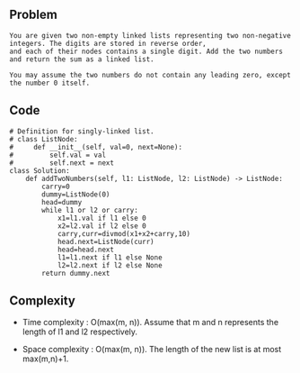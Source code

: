 ## Problem
```
You are given two non-empty linked lists representing two non-negative integers. The digits are stored in reverse order, 
and each of their nodes contains a single digit. Add the two numbers and return the sum as a linked list.

You may assume the two numbers do not contain any leading zero, except the number 0 itself.
```

## Code
```
# Definition for singly-linked list.
# class ListNode:
#     def __init__(self, val=0, next=None):
#         self.val = val
#         self.next = next
class Solution:
    def addTwoNumbers(self, l1: ListNode, l2: ListNode) -> ListNode:
        carry=0
        dummy=ListNode(0)
        head=dummy
        while l1 or l2 or carry:
            x1=l1.val if l1 else 0
            x2=l2.val if l2 else 0
            carry,curr=divmod(x1+x2+carry,10)
            head.next=ListNode(curr)
            head=head.next
            l1=l1.next if l1 else None
            l2=l2.next if l2 else None
        return dummy.next
```

## Complexity
- Time complexity : O(max(m, n)). Assume that m and n represents the length of l1 and l2 respectively.

- Space complexity : O(max(m, n)). The length of the new list is at most max(m,n)+1.
